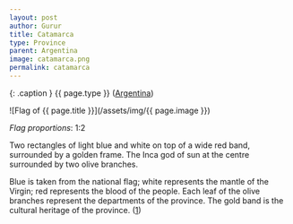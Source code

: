 ```yaml
---
layout: post
author: Gurur
title: Catamarca
type: Province
parent: Argentina
image: catamarca.png
permalink: catamarca
---
```

{: .caption }
{{ page.type }} ([Argentina](/2019/03/11/argentina.html))

![Flag of {{ page.title }}](/assets/img/{{ page.image }})

*Flag proportions*: 1:2

Two rectangles of light blue and white on top of a wide red band, surrounded by a golden frame. The Inca god of sun at the centre surrounded by two olive branches.

Blue is taken from the national flag; white represents the mantle of the Virgin; red represents the blood of the people. Each leaf of the olive branches represent the departments of the province. The gold band is the cultural heritage of the province. (<span class="source-link">[1](https://www.crwflags.com/fotw/flags/ar-k.html#descr))